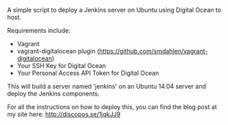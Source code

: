 A simple script to deploy a Jenkins server on Ubuntu using Digital Ocean to host. 

Requirements include:

- Vagrant 
- vagrant-digitalocean plugin (https://github.com/smdahlen/vagrant-digitalocean)
- Your SSH Key for Digital Ocean
- Your Personal Access API Token for Digital Ocean

This will build a server named 'jenkins' on an Ubuntu 14.04 server and deploy the Jenkins components.

For all the instructions on how to deploy this, you can find the blog post at my site here: http://discopos.se/1jqkJJ9 
